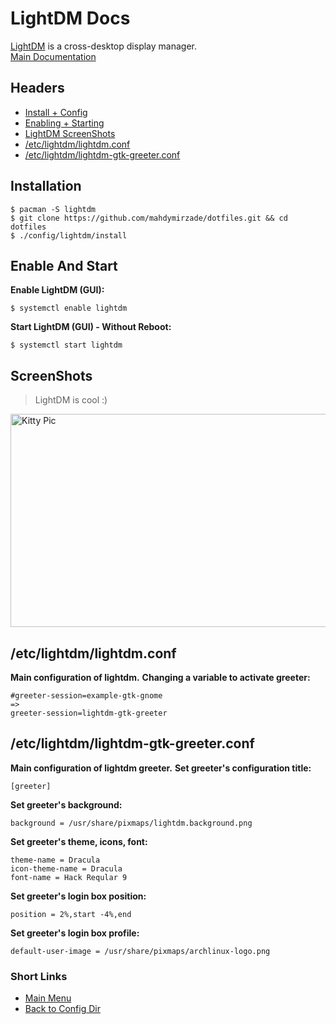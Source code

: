 # LightDM Docs
[LightDM](https://github.com/CanonicalLtd/lightdm) is a cross-desktop display manager.<br/>
[Main Documentation](https://github.com/canonical/lightdm/blob/master/README.md)

## Headers
- [Install + Config](#installation)
- [Enabling + Starting](#enable-and-start)
- [LightDM ScreenShots](#screenshots)
- [/etc/lightdm/lightdm.conf](#etclightdmlightdmconf)
- [/etc/lightdm/lightdm-gtk-greeter.conf](#etclightdmlightdm-gtk-greeterconf)

## Installation
```
$ pacman -S lightdm
$ git clone https://github.com/mahdymirzade/dotfiles.git && cd dotfiles
$ ./config/lightdm/install
```

## Enable And Start
**Enable LightDM (GUI):**
```
$ systemctl enable lightdm
```
**Start LightDM (GUI) - Without Reboot:**
```
$ systemctl start lightdm
```

## ScreenShots
> LightDM is cool :)

<img src="https://raw.githubusercontent.com/mahdymirzade/mahdymirzade/main/assets/dotfiles/lightdm.png" alt="Kitty Pic" width="512" height="341">

## /etc/lightdm/lightdm.conf
**Main configuration of lightdm.**
**Changing a variable to activate greeter:**
```
#greeter-session=example-gtk-gnome
=>
greeter-session=lightdm-gtk-greeter
```

## /etc/lightdm/lightdm-gtk-greeter.conf
**Main configuration of lightdm greeter.**
**Set greeter's configuration title:**
```
[greeter]
```
**Set greeter's background:**
```
background = /usr/share/pixmaps/lightdm.background.png
```
**Set greeter's theme, icons, font:**
```
theme-name = Dracula
icon-theme-name = Dracula
font-name = Hack Reqular 9
```
**Set greeter's login box position:**
```
position = 2%,start -4%,end
```
**Set greeter's login box profile:**
```
default-user-image = /usr/share/pixmaps/archlinux-logo.png
```

### Short Links
- [Main Menu](./../../../../)
- [Back to Config Dir](./../)
